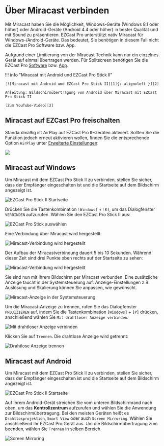 # Über Miracast verbinden

Mit Miracast haben Sie die Möglichkeit, Windows-Geräte (Windows 8.1 oder höher) oder Android-Geräte (Android 4.4 oder höher) in bester Qualität und mit Sound zu präsentieren. EZCast Pro unterstützt nativ Miracast für Windows-/Android-Geräte. Das bedeutet, Sie benötigen in diesem Fall nicht die EZCast Pro Software bzw. App. 

Aufgrund einer Limitierung von der Miracast Technik kann nur ein einzelnes Gerät auf einmal übertragen werden. Für Splitscreen benötigen Sie die EZCast Pro [Software](quickstart.md#windows-und-macos) bzw. [App](quickstart.md#android-und-ios).

!!! info "Miracast mit Android und EZCast Pro Stick II"

    [![Miracast mit Android und EZCast Pro Stick II][1]{: align=left }][2]
	
	Anleitung: Bildschirmübertragung von Android über Miracast mit EZCast Pro Stick II
	
	[Zum YouTube-Video][2]

  [1]: /assets/img/miracast-android.video.png
  [2]: https://youtu.be/6ippkeYC8fs
  
## Miracast auf EZCast Pro freischalten

Standardmäßig ist AirPlay auf EZCast Pro II-Geräten aktiviert. Sollten Sie die Funktion jedoch erneut aktivieren wollen, finden Sie die entsprechende Option `AirPlay` unter [Erweiterte Einstellungen](adv.settings.md#AirPlayMode):

![](/assets/img/Miracast.png)

## Miracast auf Windows

Um Miracast mit dem EZCast Pro Stick II zu verbinden, stellen Sie sicher, dass der Empfänger eingeschalten ist und die Startseite auf dem Bildschirm angezeigt ist.

![EZCast Pro Stick II Startseite](/assets/img/ProIIStick_Startseite.png)

Drücken Sie die Tastenkombination `[Windows]` + `[K]`, um das Dialogfenster `VERBINDEN` aufzurufen. Wählen Sie den EZCast Pro Stick II aus:

![EZCast Pro Stick auswählen](/assets/img/ProIIStick-Windows_Miracast_Select_Device.jpg)

Eine Verbindung über Miracast wird hergestellt:

![Miracast-Verbindung wird hergestellt](/assets/img/ProIIStick-Windows_Miracast_Connecting.jpg)

Der Aufbau der Miracastverbindung dauert 5 bis 10 Sekunden. Während dieser Zeit sind drei Punkte oben rechts auf der Startseite zu sehen:

![Miracast-Verbindung wird hergestellt](/assets/img/miracast_connecting.png)

Sie sind nun mit Ihrem Bildschirm per Miracast verbunden. Eine zusätzliche Anzeige taucht in der Systemsteuerung auf. Anzeige-Einstellungen z.B. Auslösung und Skalierung können Sie anpassen, wie gewünscht.

![Miracast-Anzeige in der Systemsteuerung](/assets/img/Miracast_Display.jpg)

Um die Miracast-Anzeige zu trennen, rufen Sie das Dialogfenster `PROJIZIEREN` auf, indem Sie die Tastenkombination `[Windows]` + `[P]` drücken, anschließend wählen Sie `Mit drahtloser Anzeige verbinden`.

![Mit drahtloser Anzeige verbinden](/assets/img/Connect_to_a_wireless_display.jpg)

Klicken Sie auf `Trennen`. Die drahtlose Anzeige wird getrennt:

![Drahtlose Anzeige trennen](/assets/img/ProIIStick-Windows_Miracast_Disconnect.jpg)

## Miracast auf Android

Um Miracast mit dem EZCast Pro Stick II zu verbinden, stellen Sie sicher, dass der Empfänger eingeschalten ist und die Startseite auf dem Bildschirm angezeigt ist.

![EZCast Pro Stick II Startseite](/assets/img/ProIIStick_Startseite.png)

Auf Ihrem Android-Gerät streichen Sie vom unteren Bildschirmrand nach oben, um das **Kontrollzentrum** aufzurufen und wählen Sie die Anwendung zur Bildschirmübertragung. Bei den meisten Geräten heißt es `Drahtlosprojektion`, `Smart View` oder auch `Screen Mirroring`. Wählen Sie anschließend Ihr EZCast Pro Gerät aus. Um die Bildschirmübertragung zum beenden, wählen Sie `Trennen` in selben Bereich.

![Screen Mirroring](/assets/img/miracast.android.png)

